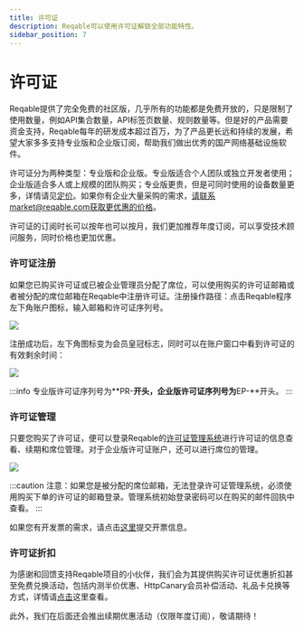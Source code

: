 ```yaml
---
title: 许可证
description: Reqable可以使用许可证解锁全部功能特性。
sidebar_position: 7
---
```


# 许可证

Reqable提供了完全免费的社区版，几乎所有的功能都是免费开放的，只是限制了使用数量，例如API集合数量，API标签页数量、规则数量等。但是好的产品需要资金支持，Reqable每年的研发成本超过百万，为了产品更长远和持续的发展，希望大家多多支持专业版和企业版订阅，帮助我们做出优秀的国产网络基础设施软件。

许可证分为两种类型：专业版和企业版。专业版适合个人团队或独立开发者使用；企业版适合多人或上规模的团队购买；专业版更贵，但是可同时使用的设备数量更多，详情请见[定价](https://reqable.com/pricing)。如果你有企业大量采购的需求，请联系market@reqable.com获取更优惠的价格。

许可证的订阅时长可以按年也可以按月，我们更加推荐年度订阅，可以享受技术顾问服务，同时价格也更加优惠。

### 许可证注册

如果您已购买许可证或已被企业管理员分配了席位，可以使用购买的许可证邮箱或者被分配的席位邮箱在Reqable中注册许可证。注册操作路径：点击Reqable程序左下角账户图标，输入邮箱和许可证序列号。

![](arts/screenshot_01.png)

注册成功后，左下角图标变为会员皇冠标志，同时可以在账户窗口中看到许可证的有效剩余时间：

![](arts/screenshot_02.png)

:::info
专业版许可证序列号为**PR-**开头，企业版许可证序列号为**EP-**开头。
:::

### 许可证管理

只要您购买了许可证，便可以登录Reqable的[许可证管理系统](https://license.reqable.com/)进行许可证的信息查看、续期和席位管理。对于企业版许可证账户，还可以进行席位的管理。

![](arts/screenshot_03.jpg)

:::caution
注意：如果您是被分配的席位邮箱，无法登录许可证管理系统，必须使用购买下单的许可证的邮箱登录。管理系统初始登录密码可以在购买的邮件回执中查看。
:::

如果您有开发票的需求，请点击[这里](https://wj.qq.com/s2/12481788/98a9)提交开票信息。

### 许可证折扣

为感谢和回馈支持Reqable项目的小伙伴，我们会为其提供购买许可证优惠折扣甚至免费兑换活动，包括内测半价优惠、HttpCanary会员补偿活动、礼品卡兑换等方式，详情请[点击](https://reqable.com/discount)这里查看。

此外，我们在后面还会推出续期优惠活动（仅限年度订阅），敬请期待！